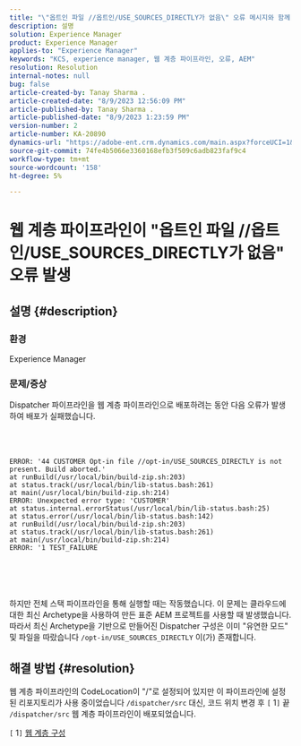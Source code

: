 ```yaml
---
title: "\"옵트인 파일 //옵트인/USE_SOURCES_DIRECTLY가 없음\" 오류 메시지와 함께 웹 계층 파이프라인이 실패했습니다."
description: 설명
solution: Experience Manager
product: Experience Manager
applies-to: "Experience Manager"
keywords: "KCS, experience manager, 웹 계층 파이프라인, 오류, AEM"
resolution: Resolution
internal-notes: null
bug: false
article-created-by: Tanay Sharma .
article-created-date: "8/9/2023 12:56:09 PM"
article-published-by: Tanay Sharma .
article-published-date: "8/9/2023 1:23:59 PM"
version-number: 2
article-number: KA-20890
dynamics-url: "https://adobe-ent.crm.dynamics.com/main.aspx?forceUCI=1&pagetype=entityrecord&etn=knowledgearticle&id=21e60317-b436-ee11-bdf4-6045bd006268"
source-git-commit: 74fe4b5066e3360168efb3f509c6adb823faf9c4
workflow-type: tm+mt
source-wordcount: '158'
ht-degree: 5%

---
```


# 웹 계층 파이프라인이 &quot;옵트인 파일 //옵트인/USE_SOURCES_DIRECTLY가 없음&quot; 오류 발생

## 설명 {#description}


### 환경

Experience Manager



### 문제/증상

Dispatcher 파이프라인을 웹 계층 파이프라인으로 배포하려는 동안 다음 오류가 발생하여 배포가 실패했습니다.
<br><br> <br><br>

```
ERROR: '44 CUSTOMER Opt-in file //opt-in/USE_SOURCES_DIRECTLY is not present. Build aborted.'
at runBuild(/usr/local/bin/build-zip.sh:203)
at status.track(/usr/local/bin/lib-status.bash:261)
at main(/usr/local/bin/build-zip.sh:214)
ERROR: Unexpected error type: 'CUSTOMER'
at status.internal.errorStatus(/usr/local/bin/lib-status.bash:25)
at status.error(/usr/local/bin/lib-status.bash:142)
at runBuild(/usr/local/bin/build-zip.sh:203)
at status.track(/usr/local/bin/lib-status.bash:261)
at main(/usr/local/bin/build-zip.sh:214)
ERROR: '1 TEST_FAILURE
```

<br><br> <br><br>
하지만 전체 스택 파이프라인을 통해 실행할 때는 작동했습니다.
이 문제는 클라우드에 대한 최신 Archetype을 사용하여 만든 표준 AEM 프로젝트를 사용할 때 발생했습니다. 따라서 최신 Archetype을 기반으로 만들어진 Dispatcher 구성은 이미 &quot;유연한 모드&quot; 및 파일을 따랐습니다 `/opt-in/USE_SOURCES_DIRECTLY` 이(가) 존재합니다.


## 해결 방법 {#resolution}


웹 계층 파이프라인의 CodeLocation이 &quot;/&quot;로 설정되어 있지만 이 파이프라인에 설정된 리포지토리가 사용 중이었습니다 `/dispatcher/src` 대신,
코드 위치 변경 후 `[` 1`]`  끝 `/dispatcher/src` 웹 계층 파이프라인이 배포되었습니다.

`[` 1`]`  [웹 계층 구성](https://experienceleague.adobe.com/docs/experience-manager-cloud-service/content/implementing/using-cloud-manager/cicd-pipelines/configuring-production-pipelines.html#web-tier-config)


